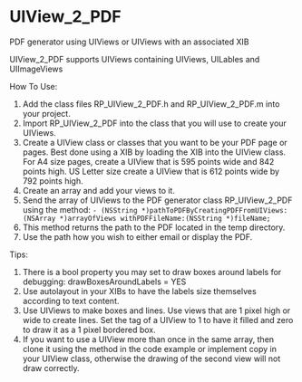 UIView_2_PDF
============

PDF generator using UIViews or UIViews with an associated XIB

UIView_2_PDF supports UIViews containing UIViews, UILables and UIImageViews

How To Use:

1) Add the class files RP_UIView_2_PDF.h and RP_UIView_2_PDF.m into your project.  
2) Import RP_UIView_2_PDF into the class that you will use to create your UIViews.  
3) Create a UIView class or classes that you want to be your PDF page or pages. Best done using a XIB by loading the XIB into the UIView class. For A4 size pages, create a UIView that is 595 points wide and 842 points high. US Letter size create a UIView that is 612 points wide by 792 points high.  
4) Create an array and add your views to it.  
5) Send the array of UIViews to the PDF generator class RP_UIView_2_PDF using the method:
```- (NSString *)pathToPDFByCreatingPDFFromUIViews:(NSArray *)arrayOfViews withPDFFileName:(NSString *)fileName;```
6) This method returns the path to the PDF located in the temp directory.  
7) Use the path how you wish to either email or display the PDF.  

Tips:
1) There is a bool property you may set to draw boxes around labels for debugging: drawBoxesAroundLabels = YES  
2) Use autolayout in your XIBs to have the labels size themselves according to text content.  
3) Use UIViews to make boxes and lines. Use views that are 1 pixel high or wide to create lines. Set the tag of a UIView to 1 to have it filled and zero to draw it as a 1 pixel bordered box.  
4) If you want to use a UIView more than once in the same array, then clone it using the method in the code example or implement copy in your UIView class, otherwise the drawing of the second view will not draw correctly.  